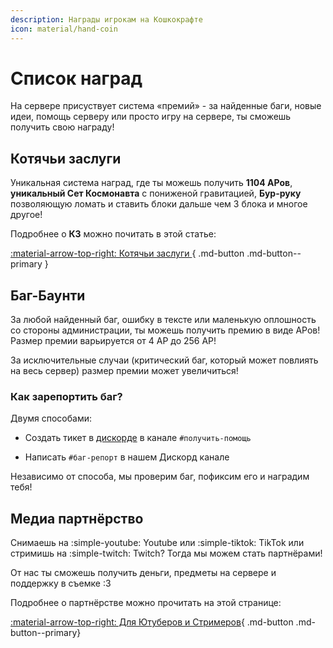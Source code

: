 ```yaml
---
description: Награды игрокам на Кошкокрафте
icon: material/hand-coin
---
```


# Список наград

На сервере присуствует система «премий» - за найденные баги, новые идеи, помощь серверу или просто игру на сервере, ты сможешь получить свою награду!

## **Котячьи заслуги**

Уникальная система наград, где ты можешь получить **1104 АРов**, **уникальный Сет Космонавта** с пониженой гравитацией, **Бур-руку** позволяющую ломать и ставить блоки дальше чем 3 блока и многое другое! 

Подробнее о **КЗ** можно почитать в этой статье:

[ :material-arrow-top-right: Котячьи заслуги ](../rewards/catpass.md){ .md-button .md-button--primary }

## **Баг-Баунти**

За любой найденный баг, ошибку в тексте или маленькую оплошность со стороны администрации, ты можешь получить премию в виде АРов!
Размер премии варьируется от 4 АР до 256 АР! 

За исключительные случаи (критический баг, который может повлиять на весь сервер) размер премии может увеличиться!

### Как зарепортить баг?

Двумя способами:

- Создать тикет в [дискорде](discord) в канале `#получить-помощь`

- Написать `#баг-репорт` в нашем Дискорд канале

Независимо от способа, мы проверим баг, пофиксим его и наградим тебя!

## **Медиа партнёрство**

Снимаешь на :simple-youtube: Youtube или :simple-tiktok: TikTok или стримишь на :simple-twitch: Twitch? Тогда мы можем стать партнёрами!

От нас ты сможешь получить деньги, предметы на сервере и поддержку в съемке :3

Подробнее о партнёрстве можно прочитать на этой странице:

[ :material-arrow-top-right: Для Ютуберов и Стримеров](../../info/for_media.md){ .md-button .md-button--primary}
